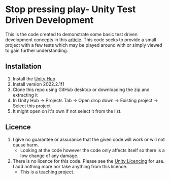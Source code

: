 # Stop pressing play- Unity Test Driven Development
This is the code created to demonstrate some basic test driven development concepts in this [article](https://scottgarryfoster.medium.com/1e6ee4cde656). This code seeks to provide a small project with a few tests which may be played around with or simply viewed to gain further understanding.
## Installation
1. Install the [Unity Hub](https://unity.com/download)
2. Install version 2022.2.1f1
3. Clone this repo using GitHub desktop or downloading the zip and extracting it
4. In Unity Hub -> Projects Tab -> Open drop down -> Existing project -> Select this project
5. It might open on it's own if not select it from the list.
## Licence
1. I give no guarantee or assurance that the given code will work or will not cause harm.
   * Looking at the code however the code only affects itself so there is a low change of any damage.
2. There is no licence for this code. Please see the [Unity Licencing](https://store.unity.com/compare-plans) for use. I add nothing more nor take anything from this licence.
   * This is a teaching project.